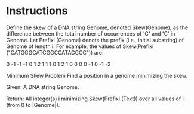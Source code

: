 # Instructions

Define the skew of a DNA string Genome, denoted Skew(Genome), as the difference between the total number of occurrences of 'G' and 'C' in Genome. Let Prefixi (Genome) denote the prefix (i.e., initial substring) of Genome of length i. For example, the values of Skew(Prefixi ("CATGGGCATCGGCCATACGCC")) are:

0 -1 -1 -1 0 1 2 1 1 1 0 1 2 1 0 0 0 0 -1 0 -1 -2

Minimum Skew Problem
Find a position in a genome minimizing the skew.

Given: A DNA string Genome.

Return: All integer(s) i minimizing Skew(Prefixi (Text)) over all values of i (from 0 to |Genome|).


